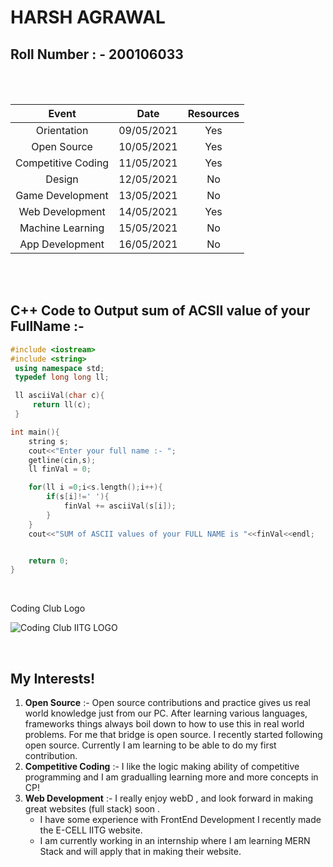# HARSH AGRAWAL
## Roll Number : - 200106033

<br>
<br>

| Event | Date | Resources |
| :---: | :---: | :---: |
| Orientation | 09/05/2021 | Yes|
| Open Source | 10/05/2021 | Yes|
| Competitive Coding | 11/05/2021 | Yes|
| Design | 12/05/2021 | No |
| Game Development | 13/05/2021 | No |
| Web Development | 14/05/2021 | Yes|
| Machine Learning | 15/05/2021 | No |
| App Development | 16/05/2021 | No |

<br>
<br>

## C++ Code to Output sum of ACSII value of your FullName :-

```c++
#include <iostream>
#include <string>
 using namespace std;
 typedef long long ll;

 ll asciiVal(char c){
     return ll(c);
 }

int main(){
    string s;
    cout<<"Enter your full name :- ";
    getline(cin,s);
    ll finVal = 0;

    for(ll i =0;i<s.length();i++){
        if(s[i]!=' '){
            finVal += asciiVal(s[i]); 
        }
    }
    cout<<"SUM of ASCII values of your FULL NAME is "<<finVal<<endl;


    return 0;
}

```
<br>

Coding Club Logo

![Coding Club IITG LOGO ](https://raw.githubusercontent.com/codingiitg/open_source_submission/main/coding-club%20logo.png)

<br>


## My Interests!

1. **Open Source** :- Open source contributions and practice gives us real world knowledge just from our PC. After learning various languages, frameworks things always boil down to how to use this in real world problems. For me that bridge is open source. I recently started following open source. Currently I am learning to be able to do my first contribution.
1. **Competitive Coding** :- I like the logic making ability of competitive programming and I am gradualling learning more and more concepts in CP!
1. **Web Development** :- I really enjoy webD , and look forward in making great websites (full stack) soon . 
    - I have some experience with FrontEnd Development  I recently made the E-CELL IITG website.
    - I am currently working in an internship where I am learning MERN Stack and will apply that in making their website.
    
